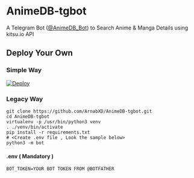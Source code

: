 # AnimeDB-tgbot 
A Telegram Bot ([@AnimeDB_Bot](https://telegram.dog/animedb_bot)) to Search Anime & Manga Details using kitsu.io API

## Deploy Your Own 
### Simple Way
[![Deploy](https://www.herokucdn.com/deploy/button.svg)](https://heroku.com/deploy)
### Legacy Way
```
git clone https://github.com/ArnabXD/AnimeDB-tgbot.git
cd AnimeDB-tgbot
virtualenv -p /usr/bin/python3 venv
​.​ ./venv/bin/activate
pip install -r requirements.txt
​#​ <Create .env file , Look the sample below>
python3 -m bot
```
#### .env ( Mandatory )
```
BOT_TOKEN=YOUR BOT TOKEN FROM @BOTFATHER
```
